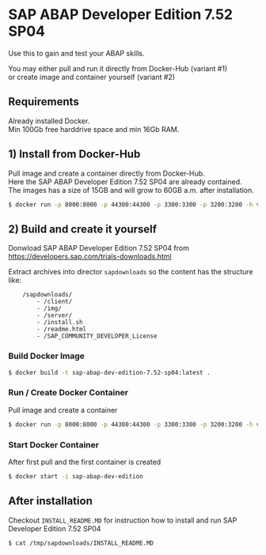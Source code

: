# SAP ABAP Developer Edition 7.52 SP04

Use this to gain and test your ABAP skills.  

You may either pull and run it directly from Docker-Hub (variant #1)  
or create image and container yourself (variant #2)  

## Requirements

Already installed Docker.  
Min 100Gb free harddrive space and min 16Gb RAM.  


## 1) Install from Docker-Hub

Pull image and create a container directly from Docker-Hub.  
Here the SAP ABAP Developer Edition 7.52 SP04 are already contained.  
The images has a size of 15GB and will grow to 60GB a.m. after installation.

```bash
$ docker run -p 8000:8000 -p 44300:44300 -p 3300:3300 -p 3200:3200 -h vhcalnplci --name sap-abap-dev-edition -it yoraco/sap-dev-edition-7.52-sp04 /bin/bash
```

## 2) Build and create it yourself

Donwload SAP ABAP Developer Edition 7.52 SP04 from  
https://developers.sap.com/trials-downloads.html

Extract archives into director `sapdownloads` so the content has the structure like: 
```
    /sapdownloads/
        - /client/
        - /img/
        - /server/
        - /install.sh
        - /readme.html
        - /SAP_COMMUNITY_DEVELOPER_License
```

### Build Docker Image
```bash
$ docker build -t sap-abap-dev-edition-7.52-sp04:latest .
```

### Run / Create Docker Container

Pull image and create a container
```bash
$ docker run -p 8000:8000 -p 44300:44300 -p 3300:3300 -p 3200:3200 -h vhcalnplci --name sap-abap-dev-edition -it sap-abap-dev-edition-7.52-sp04:latest /bin/bash
```

### Start Docker Container
After first pull and the first container is created 

```bash
$ docker start -i sap-abap-dev-edition
```


## After installation 

Checkout `INSTALL_README.MD` for instruction how to install and run SAP Developer Edition 7.52 SP04

```bash
$ cat /tmp/sapdownloads/INSTALL_README.MD
```
